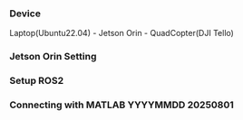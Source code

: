 ### Device 
Laptop(Ubuntu22.04) - Jetson Orin - QuadCopter(DJI Tello)

### Jetson Orin Setting

### Setup ROS2

### Connecting with MATLAB YYYYMMDD 20250801
